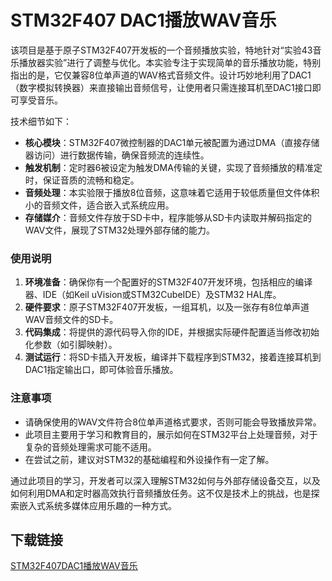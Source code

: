# STM32F407 DAC1播放WAV音乐

该项目是基于原子STM32F407开发板的一个音频播放实验，特地针对“实验43音乐播放器实验”进行了调整与优化。本实验专注于实现简单的音乐播放功能，特别指出的是，它仅兼容8位单声道的WAV格式音频文件。设计巧妙地利用了DAC1（数字模拟转换器）来直接输出音频信号，让使用者只需连接耳机至DAC1接口即可享受音乐。

技术细节如下：

- **核心模块**：STM32F407微控制器的DAC1单元被配置为通过DMA（直接存储器访问）进行数据传输，确保音频流的连续性。
- **触发机制**：定时器6被设定为触发DMA传输的关键，实现了音频播放的精准定时，保证音质的流畅和稳定。
- **音频处理**：本实验限于播放8位音频，这意味着它适用于较低质量但文件体积小的音频文件，适合嵌入式系统应用。
- **存储媒介**：音频文件存放于SD卡中，程序能够从SD卡内读取并解码指定的WAV文件，展现了STM32处理外部存储的能力。

### 使用说明

1. **环境准备**：确保你有一个配置好的STM32F407开发环境，包括相应的编译器、IDE（如Keil uVision或STM32CubeIDE）及STM32 HAL库。
2. **硬件要求**：原子STM32F407开发板，一组耳机，以及一张存有8位单声道WAV音频文件的SD卡。
3. **代码集成**：将提供的源代码导入你的IDE，并根据实际硬件配置适当修改初始化参数（如引脚映射）。
4. **测试运行**：将SD卡插入开发板，编译并下载程序到STM32，接着连接耳机到DAC1指定输出口，即可体验音乐播放。

### 注意事项

- 请确保使用的WAV文件符合8位单声道格式要求，否则可能会导致播放异常。
- 此项目主要用于学习和教育目的，展示如何在STM32平台上处理音频，对于复杂的音频处理需求可能不适用。
- 在尝试之前，建议对STM32的基础编程和外设操作有一定了解。

通过此项目的学习，开发者可以深入理解STM32如何与外部存储设备交互，以及如何利用DMA和定时器高效执行音频播放任务。这不仅是技术上的挑战，也是探索嵌入式系统多媒体应用乐趣的一种方式。

## 下载链接

[STM32F407DAC1播放WAV音乐](https://pan.quark.cn/s/953722563f4b)